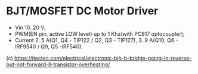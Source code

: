 # BJT/MOSFET DC Motor Driver

- Vin 10..20 V;
- PWM(EN pin, active LOW level) up to 1 Khz(with PC817 optocoupler);
- Current 2..5 A(Q1, Q4 - TIP122 / Q2, Q3 - TIP127), 3..9 A(Q10, Q6 - IRF9540 / Q9, Q5 -IRF540).

(c) https://itectec.com/electrical/electronic-bjh-h-bridge-going-in-reverse-but-not-forward-ll-transistor-overheating/﻿
